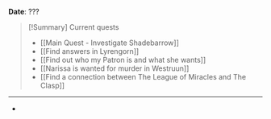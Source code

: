 **Date**: ???

> [!Summary] Current quests
> - [[Main Quest - Investigate Shadebarrow]]
> - [[Find answers in Lyrengorn]]
> - [[Find out who my Patron is and what she wants]]
> - [[Narissa is wanted for murder in Westruun]]
> - [[Find a connection between The League of Miracles and The Clasp]]

---
- 